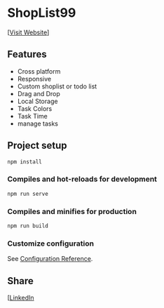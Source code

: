 # ShopList99

[[Visit Website](https://shoplist99.kibokodigital.com/)]
## Features

 - Cross platform
 - Responsive
 - Custom shoplist or todo list
 - Drag and Drop
 - Local Storage
 - Task Colors 
 - Task Time
 - manage tasks

## Project setup
```
npm install
```

### Compiles and hot-reloads for development
```
npm run serve
```

### Compiles and minifies for production
```
npm run build
```

### Customize configuration
See [Configuration Reference](https://cli.vuejs.org/config/).


## Share

[[LinkedIn](https://www.linkedin.com/in/dominique-kiboko-91b46b98/)
